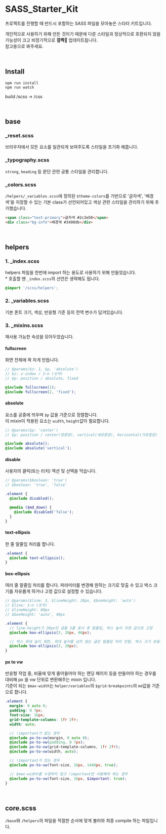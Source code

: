 # SASS_Starter_Kit
프로젝트를 진행할 때 반드시 포함하는 SASS 파일을 모아놓은 스타터 키트입니다.

개인적으로 사용하기 위해 만든 것이기 때문에 다른 스타일과 정상적으로 호환되지 않을 가능성이 크고 비정기적으로 **깜짝🎉** 업데이트됩니다.
<br>참고용으로 봐주세요.


<br>


## Install

```
npm run install
npm run watch
```

build /scss -> /css


<br>

## base
### _reset.scss
브라우저에서 모든 요소를 ​일관되게 보여주도록 스타일을 초기화 해줍니다.

### _typography.scss
`strong`, `heading` 등 문단 관련 공통 스타일을 관리합니다.

### _colors.scss
`/helpers/_variables.scss`에 정의된 `$theme-colors`를 기반으로 '글자색', '배경색'을 지정할 수 있는 기본 class가 선언되어있고 색상 관련 스타일을 관리하기 위해 추가했습니다.

```html
<span class="text-primary">글자색 #2c3e50</span>
<div class="bg-info">배경색 #3498db</div>
```

<br>

## helpers
### 1. _index.scss
helpers 파일을 한번에 import 하는 용도로 사용하기 위해 만들었습니다.
<br>* 호출할 땐 `_index.scss`의 선언은 생략해도 됩니다.

```scss
@import '/scss/helpers';
```

### 2. _variables.scss
기본 폰트 크기, 색상, 반응형 기준 등의 전역 변수가 담겨있습니다.

### 3. _mixins.scss
재사용 가능한 속성을 모아두었습니다.

#### fullscreen
화면 전체에 꽉 차게 만듭니다.

```scss
// @params($z: 1, $p, 'absolute')
// $z: z-index / 1~n (숫자)
// $p: position / absolute, fixed

@include fullscreen(1);
@include fullscreen(2, 'fixed');
```

#### absolute
요소를 공중에 띄우며 `$p` 값을 기준으로 정렬합니다.
<br>이 mixin이 적용된 요소는 `width`, `height`값이 필요합니다.

```scss
// @params($p: 'center')
// $p: position / center(정중앙), vertical(세로중앙), horizontal(가로중앙)

@include absolute();
@include absolute('vertical');
```

#### disable
사용자의 클릭(또는 터치) 액션 및 선택을 막습니다.

```scss
// @params($boolean: 'true')
// $boolean: 'true', 'false'

.element {
  @include disabled();

  @media ($md_down) {
    @include disabled('false');
  }
}
```


#### text-ellipsis
한 줄 말줄임 처리를 합니다.

```scss
.element {
  @include text-ellipsis();
}
```

#### box-ellipsis
여러 줄 말줄임 처리를 합니다. 파라미터를 변경해 원하는 크기로 맞출 수 있고 박스 크기를 자유롭게 하거나 고정 값으로 설정할 수 있습니다.

```scss
// @params($line: 3, $lineHeight: 20px, $boxHeight: 'auto')
// $line: 1~n (숫자)
// $lineHeight: 00px
// $boxHeight: 'auto', 40px

.element {
  // line-height가 20px인 글을 3줄 표시 후 말줄임, 박스 높이 지정 값으로 고정
  @include box-ellipsis(3, 20px, 60px);

  // 박스 최대 높이 제한, 최대 높이를 넘지 않는 글은 말줄임 처리 안함, 박스 크기 유동적
  @include box-ellipsis(3, 20px);
}
```

#### px to vw
반응형 작업 중, 비율에 맞게 줄어들어야 하는 랜딩 페이지 등을 만들어야 하는 경우를 대비해 px 을 vw 단위로 변환해주는 mixin 입니다.
<br> 기준이 되는 `$max-width`는 `helper/variables`의 `$grid-breakpoints`의 `md`값을 기준으로 합니다.

```scss
.element {
  margin: 0 auto 0;
  padding: 0 7px;
  font-size: 16px;
  grid-template-columns: 1fr 2fr;
  width: auto;

  // !important가 없는 경우
  @include px-to-vw(margin, 0 auto 0);
  @include px-to-vw(padding, 0 7px);
  @include px-to-vw(grid-template-columns, 1fr 2fr);
  @include px-to-vw(width, auto);

  // !important가 있는 경우
  @include px-to-vw(font-size, 16px, 1440px, true);

  // $max-width를 수정하지 않고 !important만 사용해야 하는 경우
  @include px-to-vw(font-size, 16px, $important: true);
}
```

<br>

## core.scss
`/base`와 `/helpers`의 파일을 적절한 순서에 맞게 불러와 최종 compile 하는 파일입니다.
